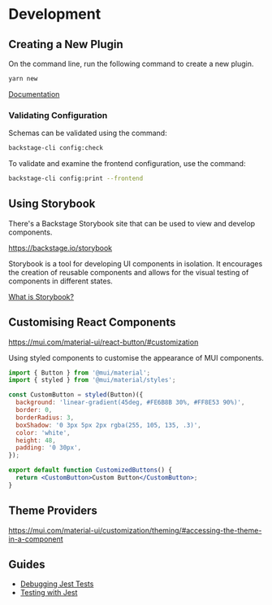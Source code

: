 # Development

## Creating a New Plugin

On the command line, run the following command to create a new plugin.

```bash
yarn new
```

[Documentation](https://backstage.io/docs/conf/defining/)

### Validating Configuration

Schemas can be validated using the command:

```bash
backstage-cli config:check
```

To validate and examine the frontend configuration, use the command:

```bash
backstage-cli config:print --frontend
```

## Using Storybook

There's a Backstage Storybook site that can be used to view and develop components.

https://backstage.io/storybook

Storybook is a tool for developing UI components in isolation. It encourages the creation of reusable components and allows for the visual testing of components in different states.

[What is Storybook?](https://www.perplexity.ai/search/backstage-storybook-QUfnZxrpQKST1rscB..iww)

## Customising React Components

https://mui.com/material-ui/react-button/#customization

Using styled components to customise the appearance of MUI components.

```jsx
import { Button } from '@mui/material';
import { styled } from '@mui/material/styles';

const CustomButton = styled(Button)({
  background: 'linear-gradient(45deg, #FE6B8B 30%, #FF8E53 90%)',
  border: 0,
  borderRadius: 3,
  boxShadow: '0 3px 5px 2px rgba(255, 105, 135, .3)',
  color: 'white',
  height: 48,
  padding: '0 30px',
});

export default function CustomizedButtons() {
  return <CustomButton>Custom Button</CustomButton>;
}
```

## Theme Providers

https://mui.com/material-ui/customization/theming/#accessing-the-theme-in-a-component

## Guides

- [Debugging Jest Tests](https://backstage.io/docs/tooling/cli/build-system/#debugging-jest-tests)
- [Testing with Jest](https://backstage.io/docs/plugins/testing)
